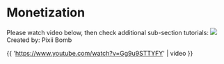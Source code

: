 # Monetization

Please watch video below, then check additional sub-section tutorials:
![](https://i1.wp.com/AppyBuilder.com/img/pixiibomb3.png?zoom=2) Created by: Pixii Bomb

{{ 'https://www.youtube.com/watch?v=Gg9u9STTYFY' \| video }}

